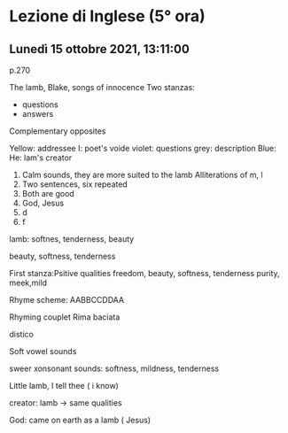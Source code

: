 #  Lezione di Inglese (5° ora)
## Lunedì 15 ottobre 2021, 13:11:00

p.270

The lamb, Blake, songs of innocence
Two stanzas: 

* questions
* answers

Complementary opposites

Yellow: addressee
I: poet's voide
violet: questions
grey: description
Blue: He: lam's creator

1. Calm  sounds, they are more suited to the lamb
Alliterations of m, l
2. Two sentences,  six repeated
3. Both are good
4. God, Jesus
5. d
6. f


lamb: softnes, tenderness, beauty

beauty, softness, tenderness


First stanza:Psitive qualities
freedom, beauty, softness, tenderness purity, meek,mild

Rhyme scheme:
AABBCCDDAA

Rhyming couplet
Rima  baciata

distico


Soft vowel sounds


sweer xonsonant sounds:  softness, mildness, tenderness


Little lamb, I tell thee ( i know)

creator: lamb $\to$ same qualities

God: came on earth as a lamb ( Jesus)
<!--stackedit_data:
eyJoaXN0b3J5IjpbMTU4MjczNDUyOCwxMjk1OTU5MDgxLC0xMj
k0MzU3MjYsMjI0NDU4MDU3LDE5OTkwOTYyMzcsOTg1MjU3OTc0
LDIxNDcxODUwMDVdfQ==
-->